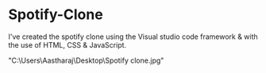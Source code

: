 # Spotify-Clone
I've created the spotify clone using the Visual studio code framework &amp; with the use of HTML, CSS &amp; JavaScript.

"C:\Users\Aastharaj\Desktop\Spotify clone.jpg"
